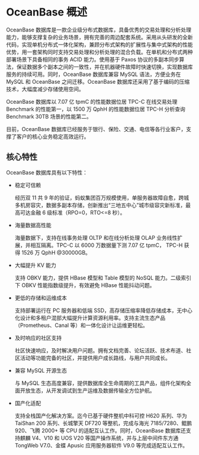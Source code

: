 # OceanBase 概述

OceanBase 数据库是一款企业级分布式数据库，具备优秀的交易处理和分析处理能力，能够支撑复杂的业务场景，拥有完善的周边配套系统。采用从头研发的全新代码，实现单机分布式一体化架构，兼顾分布式架构的扩展性与集中式架构的性能优势，用一套架构同时支持交易处理和分析处理的混合负载。在单机和分布式两种部署场景下具备相同的事务 ACID 能力。使用基于 Paxos 协议的多副本同步算法，保证数据多个副本之间的一致性，并在机器硬件故障时快速切换，实现数据库服务的持续可用。同时，OceanBase 数据库兼容 MySQL 语法，方便业务在 MySQL 和 OceanBase 之间迁移。OceanBase 数据库还采用了基于编码的压缩技术，大幅度减少存储使用空间。

OceanBase 数据库以 7.07 亿 tpmC 的性能数据位居 TPC-C 在线交易处理 Benchmark 的性能第一，以 1500 万 QphH 的性能数据位居 TPC-H 分析查询 Benchmark 30TB 场景的性能第二。

目前，OceanBase 数据库已经服务于银行、保险、交通、电信等各行业客户，支撑了客户的核心业务稳定高效运行。

## 核心特性

OceanBase 数据库具有以下特性：

* 稳定可信赖

  经历双 11 共 9 年的验证，蚂蚁集团百万规模使用，单服务器故障自愈，跨城多机房容灾，数据多副本存储，创新推出“三地五中心”城市级容灾新标准，最高可达金融 6 级标准（RPO=0，RTO<=8 秒）。
  
* 海量数据高性能

  海量数据下，支持在线事务处理 OLTP 和在线分析处理 OLAP 业务线性扩展，并相互隔离。TPC-C 以 6000 万数据量下测 7.07 亿 tpmC， TPC-H 获得 1526 万 QphH @30000GB。
  
* 大幅提升 KV 能力

  支持 OBKV 能力，提供 HBase 模型和 Table 模型的 NoSQL 能力。二级索引下 OBKV 性能指数级提升，有效避免 HBase 性能抖动问题。
  
* 更低的存储和运维成本

  支持部署运行在 PC 服务器和低端 SSD，高存储压缩率降低存储成本，无中心化设计和多租户混部大幅提升计算资源利用率。支持主流生态产品（Prometheus、Canal 等）和一体化设计让运维更轻松。
  
* 及时响应的社区支持

  社区快速响应，及时解决用户问题。拥有文档完善、论坛活跃、技术布道、社区活动等功能完备的社区，并提供用户成长路线，与用户共同成长。
  
* 兼容 MySQL 开源生态

  与 MySQL 生态高度兼容，提供数据库全生命周期的工具产品，组件化架构全面开放生态，从开发调试到生产运维及数据传输全方位护航。

* 国产化适配

  支持全栈国产化解决方案。迄今已基于硬件整机中科可控 H620 系列、华为 TaiShan 200 系列、长城擎天 DF720 等整机，完成与海光 7185/7280、鲲鹏 920、飞腾 2000+ 等 CPU 的适配互认工作。同时，OceanBase 数据库还支持麒麟 V4、V10 和 UOS V20 等国产操作系统，并与上层中间件东方通 TongWeb V7.0、金蝶 Apusic 应用服务器软件 V9.0 等完成适配互认工作。
  